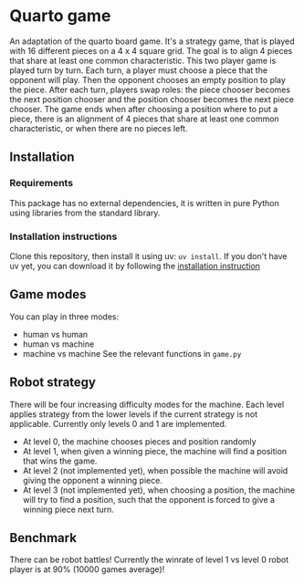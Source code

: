 # Quarto game

An adaptation of the quarto board game. It's a strategy game, that is played with 16 different pieces on a 4 x 4 square grid. The goal is to align 4 pieces that share at least one common characteristic. This two player game is played turn by turn. Each turn, a player must choose a piece that the opponent will play. Then the opponent chooses an empty position to play the piece. After each turn, players swap roles: the piece chooser becomes the next position chooser and the position chooser becomes the next piece chooser. The game ends when after choosing a position where to put a piece, there is an alignment of 4 pieces that share at least one common characteristic, or when there are no pieces left.

## Installation
### Requirements
This package has no external dependencies, it is written in pure Python using libraries from the standard library.

### Installation instructions
Clone this repository, then install it using uv: `uv install`. If you don't have uv yet, you can download it by following the [installation instruction](https://docs.astral.sh/uv/getting-started/installation/)

## Game modes
You can play in three modes: 
* human vs human
* human vs machine
* machine vs machine
See the relevant functions in `game.py`

## Robot strategy
There will be four increasing difficulty modes for the machine. Each level applies strategy from the lower levels if the current strategy is not applicable. Currently only levels 0 and 1 are implemented.
* At level 0, the machine chooses pieces and position randomly
* At level 1, when given a winning piece, the machine will find a position that wins the game.
* At level 2 (not implemented yet), when possible the machine will avoid giving the opponent a winning piece. 
* At level 3 (not implemented yet), when choosing a position, the machine will try to find a position, such that the opponent is forced to give a winning piece next turn.

## Benchmark
There can be robot battles! Currently the winrate of level 1 vs level 0 robot player is at 90% (10000 games average)!